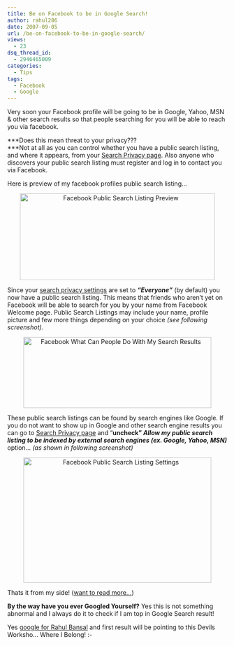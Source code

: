 ```yaml
---
title: Be on Facebook to be in Google Search!
author: rahul286
date: 2007-09-05
url: /be-on-facebook-to-be-in-google-search/
views:
  - 23
dsq_thread_id:
  - 2946465009
categories:
  - Tips
tags:
  - Facebook
  - Google
---
```

Very soon your Facebook profile will be going to be in Google, Yahoo, MSN & other search results so that people searching for you will be able to reach you via facebook.

***Does this mean threat to your privacy???  
***Not at all as you can control whether you have a public search listing, and where it appears, from your <a href="http://www.facebook.com/privacy.php?view=search&ref=home" onclick="_gaq.push(['_trackEvent', 'outbound-article', 'http://www.facebook.com/privacy.php?view=search&ref=home', 'Search Privacy page']);" >Search Privacy page</a>. Also anyone who discovers your public search listing must register and log in to contact you via Facebook.

Here is preview of my facebook profiles public search listing&#8230;

<p align="center">
  <a href="http://cdn.devilsworkshop.org/files/2007/09/facebook-publicsearchlistingpreview.jpg"><img class="wp-image-50372" src="http://cdn.devilsworkshop.org/files/2007/09/facebook-publicsearchlistingpreview.jpg" alt="Facebook Public Search Listing Preview" height="198" width="446" /></a>
</p>

Since your <a href="http://www.facebook.com/privacy.php?view=search&ref=home" onclick="_gaq.push(['_trackEvent', 'outbound-article', 'http://www.facebook.com/privacy.php?view=search&ref=home', 'search privacy settings']);" >search privacy settings</a> are set to ***&#8220;Everyone&#8221;*** (by default) you now have a public search listing. This means that friends who aren&#8217;t yet on Facebook will be able to search for you by your name from Facebook Welcome page. Public Search Listings may include your name, profile picture and few more things depending on your choice *(see following screenshot)*.

<p align="center">
  <a href="http://cdn.devilsworkshop.org/files/2007/09/facebook-whatcanpeopledowithmysearchresults.jpg"><img src="http://cdn.devilsworkshop.org/files/2007/09/facebook-whatcanpeopledowithmysearchresults.jpg" alt="Facebook What Can People Do With My Search Results" height="162" width="430" /></a>
</p>

These public search listings can be found by search engines like Google. If you do not want to show up in Google and other search engine results you can go to <a href="http://www.facebook.com/privacy.php?view=search&ref=home" onclick="_gaq.push(['_trackEvent', 'outbound-article', 'http://www.facebook.com/privacy.php?view=search&ref=home', 'Search Privacy page']);" >Search Privacy page</a> and &#8220;**uncheck&#8221; *Allow my public search listing to be indexed by external search engines (ex. Google, Yahoo, MSN)*** option&#8230; *(as shown in following screenshot)*

<p align="center">
  <a href="http://cdn.devilsworkshop.org/files/2007/09/facebookpublicsearchlistingsettings.jpg"><img src="http://cdn.devilsworkshop.org/files/2007/09/facebookpublicsearchlistingsettings.jpg" alt="Facebook Public Search Listing Settings" height="286" width="430" /></a>
</p>

Thats it from my side! (<a href="http://blog.facebook.com/blog.php?post=2963412130" onclick="_gaq.push(['_trackEvent', 'outbound-article', 'http://blog.facebook.com/blog.php?post=2963412130', 'want to read more&#8230;']);" >want to read more&#8230;</a>)

**By the way have you ever Googled Yourself?** Yes this is not something abnormal and I always do it to check if I am top in Google Search result!

Yes <a href="http://www.google.com/search?q=rahul+bansal" onclick="_gaq.push(['_trackEvent', 'outbound-article', 'http://www.google.com/search?q=rahul+bansal', 'google for Rahul Bansal']);" >google for Rahul Bansal</a> and first result will be pointing to this Devils Worksho&#8230; Where I Belong! <img src="http://devilsworkshop.org/wp-includes/images/smilies/simple-smile.png" alt=":-)" class="wp-smiley" style="height: 1em; max-height: 1em;" />
